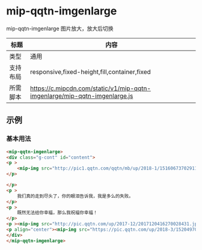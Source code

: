 # mip-qqtn-imgenlarge

mip-qqtn-imgenlarge 图片放大，放大后切换

标题|内容
----|----
类型|通用
支持布局|responsive,fixed-height,fill,container,fixed
所需脚本|https://c.mipcdn.com/static/v1/mip-qqtn-imgenlarge/mip-qqtn-imgenlarge.js
## 示例

### 基本用法
```html
<mip-qqtn-imgenlarge>
<div class="g-cont" id="content">
<p >
    <mip-img src="http://pic1.qqtn.com/qqtn/mb/up/2018-1/15160673702911863_400_400.jpg" ></mip-img>
</p>

</p>
<p >
    我们真的走到尽头了，你的眼泪告诉我，我是多么的失败。
</p>
<p >
    既然无法给你幸福，那么我祝福你幸福！
</p>
<p ><mip-img src="http://pic.qqtn.com/up/2017-12/2017120416270028431.jpg"></mip-img></p><p ><mip-img src="http://pic.qqtn.com/up/2017-12/2017120416270086248.jpg"></mip-img></p><p ><mip-img src="http://pic.qqtn.com/up/2017-12/2017120416270138294.jpg"></mip-img></p><p ><mip-img src="http://pic.qqtn.com/up/2017-12/2017120416270177554.jpg"></mip-img></p>喜欢养小动物的人，都是内心非常有爱心的，也是比较孤独的。</p><p >宠物可以为他们的生活增添乐趣，让他们日子更加丰富和精彩。</p>
<p align="center"><mip-img src="https://pic.qqtn.com/up/2018-3/15204970642968168.jpg!360_360"></mip-img></p><p align="center"><mip-img src="https://pic.qqtn.com/up/2018-3/15204970641899198.jpg!360_360"></mip-img></p>
</div>
</mip-qqtn-imgenlarge>